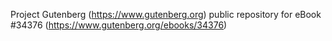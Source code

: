 Project Gutenberg (https://www.gutenberg.org) public repository for eBook #34376 (https://www.gutenberg.org/ebooks/34376)
